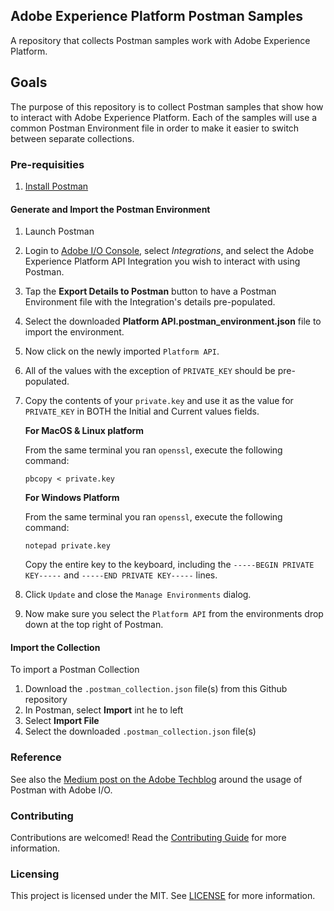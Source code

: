 ## Adobe Experience Platform Postman Samples

A repository that collects Postman samples work with Adobe Experience Platform.


## Goals

The purpose of this repository is to collect Postman samples that show how to interact with Adobe Experience Platform. Each of the samples will use a common Postman Environment file in order to make it easier to switch between separate collections.

### Pre-requisities 

1. [Install Postman](https://www.getpostman.com/apps)

#### Generate and Import the Postman Environment

1. Launch Postman
1. Login to [Adobe I/O Console](https://console.adobe.io/), select _Integrations_, and select the Adobe Experience Platform API Integration you wish to interact with using Postman.
1. Tap the __Export Details to Postman__ button to have a Postman Environment file with the Integration's details pre-populated.
1. Select the downloaded __Platform API.postman_environment.json__ file to import the environment.
1. Now click on the newly imported `Platform API`.
1. All of the values with the exception of `PRIVATE_KEY` should be pre-populated.
1. Copy the contents of your `private.key` and use it as the value for `PRIVATE_KEY` in BOTH the Initial and Current values fields.

   **For MacOS & Linux platform**

   From the same terminal you ran `openssl`, execute the following command:

   ```shell
   pbcopy < private.key
   ```

   **For Windows Platform**

   From the same terminal you ran `openssl`, execute the following command:

   ```shell
   notepad private.key
   ```

   Copy the entire key to the keyboard, including the `-----BEGIN PRIVATE KEY-----` and `-----END PRIVATE KEY-----` lines.

1. Click `Update` and close the `Manage Environments` dialog.
1. Now make sure you select the `Platform API` from the environments drop down at the top right of Postman.

#### Import the Collection

To import a Postman Collection

1. Download the `.postman_collection.json` file(s) from this Github repository
1. In Postman, select __Import__ int he to left
1. Select __Import File__
1. Select the downloaded  `.postman_collection.json` file(s)


### Reference

See also the [Medium post on the Adobe Techblog](https://medium.com/adobetech/using-postman-for-jwt-authentication-on-adobe-i-o-7573428ffe7f) around the usage of Postman with Adobe I/O.

### Contributing

Contributions are welcomed! Read the [Contributing Guide](CONTRIBUTING.md) for more information.

### Licensing

This project is licensed under the MIT. See [LICENSE](LICENSE) for more information.
